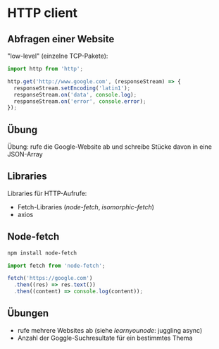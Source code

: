 # HTTP client

## Abfragen einer Website

"low-level" (einzelne TCP-Pakete):

```js
import http from 'http';

http.get('http://www.google.com', (responseStream) => {
  responseStream.setEncoding('latin1');
  responseStream.on('data', console.log);
  responseStream.on('error', console.error);
});
```

## Übung

Übung: rufe die Google-Website ab und schreibe Stücke davon in eine JSON-Array

## Libraries

Libraries für HTTP-Aufrufe:

- Fetch-Libraries (_node-fetch_, _isomorphic-fetch_)
- axios

## Node-fetch

```bash
npm install node-fetch
```

```js
import fetch from 'node-fetch';

fetch('https://google.com')
  .then((res) => res.text())
  .then((content) => console.log(content));
```

## Übungen

- rufe mehrere Websites ab (siehe _learnyounode_: juggling async)
- Anzahl der Goggle-Suchresultate für ein bestimmtes Thema

